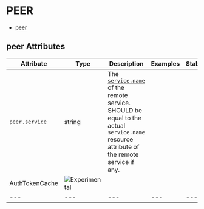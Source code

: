 
<!--- Hugo front matter used to generate the website version of this page:
--->

# PEER

- [peer](#peer)


## peer Attributes

| Attribute  | Type | Description  | Examples  | Stability |
|---|---|---|---|---|
| `peer.service` | string | The [`service.name`](/docs/resource/README.md#service) of the remote service. SHOULD be equal to the actual `service.name` resource attribute of the remote service if any.  |
AuthTokenCache | ![Experimental](https://img.shields.io/badge/-experimental-blue) |
|---|---|---|---|---|


